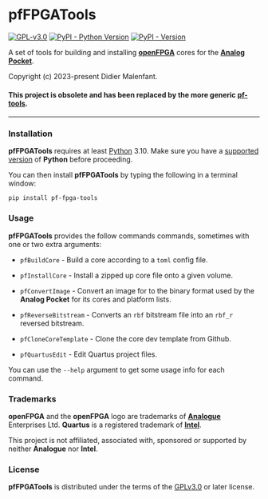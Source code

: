 # pfFPGATools

[![GPL-v3.0](https://img.shields.io/github/license/DidierMalenfant/pfFPGATools)](https://spdx.org/licenses/GPL-3.0-or-later.html) [![PyPI - Python Version](https://img.shields.io/pypi/pyversions/pf-fpga-tools.svg)](https://python.org) [![PyPI - Version](https://img.shields.io/pypi/v/pf-fpga-tools.svg)](https://pypi.org/project/pf-fpga-tools)

A set of tools for building and installing [**openFPGA**](https://www.analogue.co/developer) cores for the [**Analog Pocket**](https://www.analogue.co/pocket).

Copyright (c) 2023-present Didier Malenfant.

#### This project is obsolete and has been replaced by the more generic [pf-tools](https://pypi.org/project/pf-tools/).

-----

### Installation

**pfFPGATools** requires at least [Python](https://python.org) 3.10. Make sure you have a [supported version](http://didier.malenfant.net/blog/nerdy/2022/08/17/installing-python.html) of **Python** before proceeding.

You can then install **pfFPGATools** by typing the following in a terminal window:
```console
pip install pf-fpga-tools
```

### Usage

**pfFPGATools** provides the follow commands commands, sometimes with one or two extra arguments:

- `pfBuildCore` - Build a core according to a `toml` config file.

- `pfInstallCore` - Install a zipped up core file onto a given volume.

- `pfConvertImage` - Convert an image for to the binary format used by the **Analog Pocket** for its cores and platform lists.

- `pfReverseBitstream` - Converts an `rbf` bitstream file into an `rbf_r` reversed bitstream.

- `pfCloneCoreTemplate` - Clone the core dev template from Github.

- `pfQuartusEdit` - Edit Quartus project files.

You can use the `--help` argument to get some usage info for each command.

### Trademarks

**openFPGA** and the **openFPGA** logo are trademarks of [**Analogue**](https://www.analogue.co/) Enterprises Ltd.
**Quartus** is a registered trademark of [**Intel**](https://intel.com/).

This project is not affiliated, associated with, sponsored or supported by neither **Analogue** nor **Intel**.

### License

**pfFPGATools** is distributed under the terms of the [GPLv3.0](https://spdx.org/licenses/GPL-3.0-or-later.html) or later license.
